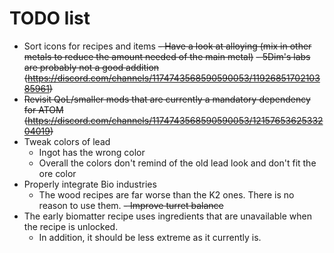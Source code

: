 # TODO list

- Sort icons for recipes and items
~~- Have a look at alloying (mix in other metals to reduce the amount needed of the main metal)~~
~~- 5Dim's labs are probably not a good addition (https://discord.com/channels/1174743568590590053/1192685170210385961)~~
- ~~Revisit QoL/smaller mods that are currently a mandatory dependency for
  ATOM (https://discord.com/channels/1174743568590590053/1215765362533204019)~~
- Tweak colors of lead
    - Ingot has the wrong color
    - Overall the colors don't remind of the old lead look and don't fit the ore color
- Properly integrate Bio industries
    - The wood recipes are far worse than the K2 ones. There is no reason to use them.
~~- Improve turret balance~~
- The early biomatter recipe uses ingredients that are unavailable when the recipe is unlocked.
    - In addition, it should be less extreme as it currently is.